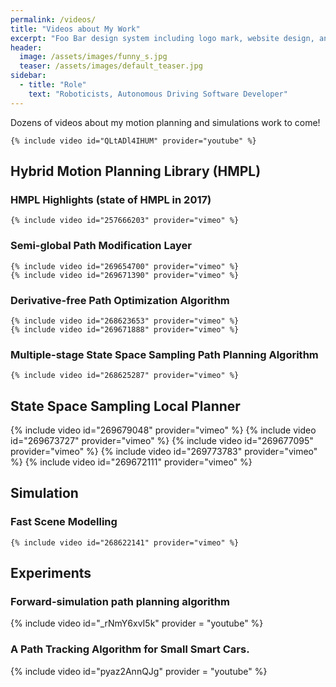 ```yaml
---
permalink: /videos/
title: "Videos about My Work"
excerpt: "Foo Bar design system including logo mark, website design, and branding applications."
header:
  image: /assets/images/funny_s.jpg
  teaser: /assets/images/default_teaser.jpg
sidebar:
  - title: "Role"
    text: "Roboticists, Autonomous Driving Software Developer"
---
```

Dozens of videos about my motion planning and simulations work to come!

    {% include video id="QLtADl4IHUM" provider="youtube" %}

## Hybrid Motion Planning Library (HMPL)
### HMPL Highlights (state of HMPL in 2017)
    {% include video id="257666203" provider="vimeo" %}

### Semi-global Path Modification Layer
    {% include video id="269654700" provider="vimeo" %}
    {% include video id="269671390" provider="vimeo" %}


### Derivative-free Path Optimization Algorithm
    {% include video id="268623653" provider="vimeo" %}
    {% include video id="269671888" provider="vimeo" %}


### Multiple-stage State Space Sampling Path Planning Algorithm
    {% include video id="268625287" provider="vimeo" %}



## State Space Sampling Local Planner
{% include video id="269679048" provider="vimeo" %}
{% include video id="269673727" provider="vimeo" %}
{% include video id="269677095" provider="vimeo" %}
{% include video id="269773783" provider="vimeo" %}
{% include video id="269672111" provider="vimeo" %}



## Simulation
### Fast Scene Modelling
    {% include video id="268622141" provider="vimeo" %}





## Experiments
### Forward-simulation path planning algorithm
{% include video id="_rNmY6xvI5k"   provider = "youtube" %}

### A Path Tracking Algorithm for Small Smart Cars.
{% include video id="pyaz2AnnQJg"  provider = "youtube" %}
